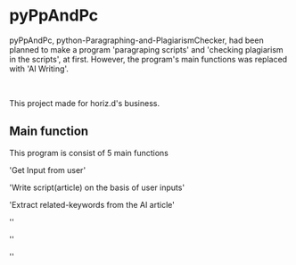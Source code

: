 # pyPpAndPc
pyPpAndPc, python-Paragraphing-and-PlagiarismChecker, had been planned to make a program 'paragraping scripts' and 'checking plagiarism in the scripts', at first.
However, the program's main functions was replaced with 'AI Writing'.

<br>

This project made for horiz.d's business.

## Main function
This program is consist of 5 main functions

'Get Input from user'

'Write script(article) on the basis of user inputs'

'Extract related-keywords from the AI article' 

'' 

'' 

''


